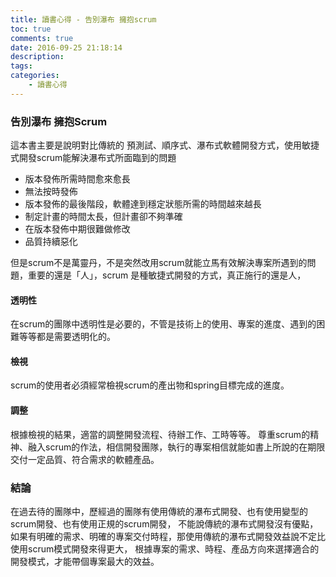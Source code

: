 ```yaml
---
title: 讀書心得 - 告別瀑布 擁抱scrum
toc: true
comments: true
date: 2016-09-25 21:18:14
description:
tags:
categories:
    - 讀書心得
---
```

### 告別瀑布 擁抱Scrum
這本書主要是說明對比傳統的 預測試、順序式、瀑布式軟體開發方式，使用敏捷式開發scrum能解決瀑布式所面臨到的問題
* 版本發佈所需時間愈來愈長
* 無法按時發佈
* 版本發佈的最後階段，軟體達到穩定狀態所需的時間越來越長
* 制定計畫的時間太長，但計畫卻不夠準確
* 在版本發佈中期很難做修改
* 品質持續惡化

但是scrum不是萬靈丹，不是突然改用scrum就能立馬有效解決專案所遇到的問題，重要的還是「人」，scrum 是種敏捷式開發的方式，真正施行的還是人，

#### 透明性
在scrum的團隊中透明性是必要的，不管是技術上的使用、專案的進度、遇到的困難等等都是需要透明化的。

#### 檢視
scrum的使用者必須經常檢視scrum的產出物和spring目標完成的進度。

#### 調整
根據檢視的結果，適當的調整開發流程、待辦工作、工時等等。
尊重scrum的精神、融入scrum的作法，相信開發團隊，執行的專案相信就能如書上所說的在期限交付一定品質、符合需求的軟體產品。

### 結論
在過去待的團隊中，歷經過的團隊有使用傳統的瀑布式開發、也有使用變型的scrum開發、也有使用正規的scrum開發，
不能說傳統的瀑布式開發沒有優點，如果有明確的需求、明確的專案交付時程，那使用傳統的瀑布式開發效益說不定比使用scrum模式開發來得更大，
根據專案的需求、時程、產品方向來選擇適合的開發模式，才能帶個專案最大的效益。
